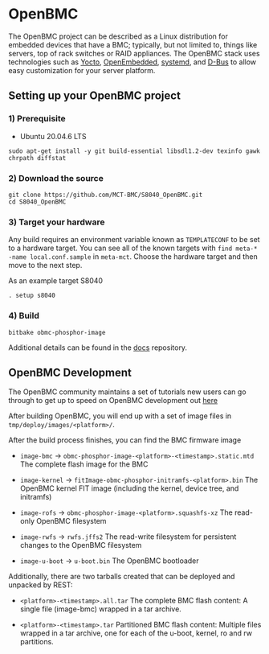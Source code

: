 # OpenBMC

The OpenBMC project can be described as a Linux distribution for embedded
devices that have a BMC; typically, but not limited to, things like servers,
top of rack switches or RAID appliances. The OpenBMC stack uses technologies
such as [Yocto](https://www.yoctoproject.org/),
[OpenEmbedded](https://www.openembedded.org/wiki/Main_Page),
[systemd](https://www.freedesktop.org/wiki/Software/systemd/), and
[D-Bus](https://www.freedesktop.org/wiki/Software/dbus/) to allow easy
customization for your server platform.


## Setting up your OpenBMC project

### 1) Prerequisite
- Ubuntu 20.04.6 LTS

```
sudo apt-get install -y git build-essential libsdl1.2-dev texinfo gawk chrpath diffstat
```
### 2) Download the source
```
git clone https://github.com/MCT-BMC/S8040_OpenBMC.git
cd S8040_OpenBMC
```

### 3) Target your hardware
Any build requires an environment variable known as `TEMPLATECONF` to be set
to a hardware target.
You can see all of the known targets with
`find meta-* -name local.conf.sample` in `meta-mct`. Choose the hardware target and
then move to the next step.

As an example target S8040
```
. setup s8040
```

### 4) Build

```
bitbake obmc-phosphor-image
```

Additional details can be found in the [docs](https://github.com/openbmc/docs)
repository.

## OpenBMC Development

The OpenBMC community maintains a set of tutorials new users can go through
to get up to speed on OpenBMC development out
[here](https://github.com/openbmc/docs/blob/master/development/README.md)

After building OpenBMC, you will end up with a set of image files in 
`tmp/deploy/images/<platform>/`.

After the build process finishes, you can find the BMC firmware image
* `image-bmc` → `obmc-phosphor-image-<platform>-<timestamp>.static.mtd`
  The complete flash image for the BMC

* `image-kernel` → `fitImage-obmc-phosphor-initramfs-<platform>.bin`
  The OpenBMC kernel FIT image (including the kernel, device tree, and initramfs)

* `image-rofs` → `obmc-phosphor-image-<platform>.squashfs-xz`
  The read-only OpenBMC filesystem

* `image-rwfs` → `rwfs.jffs2`
  The read-write filesystem for persistent changes to the OpenBMC filesystem

* `image-u-boot` → `u-boot.bin`
  The OpenBMC bootloader

Additionally, there are two tarballs created that can be deployed and unpacked by REST:

* `<platform>-<timestamp>.all.tar`
  The complete BMC flash content: A single file (image-bmc) wrapped in a tar archive.

* `<platform>-<timestamp>.tar`
  Partitioned BMC flash content: Multiple files wrapped in a tar archive, one for each of the u-boot, kernel, ro and rw partitions.



